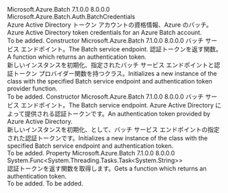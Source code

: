 <Type Name="BatchTokenCredentials" FullName="Microsoft.Azure.Batch.Auth.BatchTokenCredentials">
  <TypeSignature Language="C#" Value="public class BatchTokenCredentials : Microsoft.Azure.Batch.Auth.BatchCredentials" />
  <TypeSignature Language="ILAsm" Value=".class public auto ansi beforefieldinit BatchTokenCredentials extends Microsoft.Azure.Batch.Auth.BatchCredentials" />
  <TypeSignature Language="DocId" Value="T:Microsoft.Azure.Batch.Auth.BatchTokenCredentials" />
  <TypeSignature Language="VB.NET" Value="Public Class BatchTokenCredentials&#xA;Inherits BatchCredentials" />
  <TypeSignature Language="F#" Value="type BatchTokenCredentials = class&#xA;    inherit BatchCredentials" />
  <AssemblyInfo>
    <AssemblyName>Microsoft.Azure.Batch</AssemblyName>
    <AssemblyVersion>7.1.0.0</AssemblyVersion>
    <AssemblyVersion>8.0.0.0</AssemblyVersion>
  </AssemblyInfo>
  <Base>
    <BaseTypeName>Microsoft.Azure.Batch.Auth.BatchCredentials</BaseTypeName>
  </Base>
  <Interfaces />
  <Docs>
    <summary>
            <span data-ttu-id="55f51-101">Azure Active Directory トークン アカウントの資格情報、Azure のバッチ。</span><span class="sxs-lookup"><span data-stu-id="55f51-101">Azure Active Directory token credentials for an Azure Batch account.</span></span>
            </summary>
    <remarks>To be added.</remarks>
  </Docs>
  <Members>
    <Member MemberName=".ctor">
      <MemberSignature Language="C#" Value="public BatchTokenCredentials (string baseUrl, Func&lt;System.Threading.Tasks.Task&lt;string&gt;&gt; tokenProvider);" />
      <MemberSignature Language="ILAsm" Value=".method public hidebysig specialname rtspecialname instance void .ctor(string baseUrl, class System.Func`1&lt;class System.Threading.Tasks.Task`1&lt;string&gt;&gt; tokenProvider) cil managed" />
      <MemberSignature Language="DocId" Value="M:Microsoft.Azure.Batch.Auth.BatchTokenCredentials.#ctor(System.String,System.Func{System.Threading.Tasks.Task{System.String}})" />
      <MemberSignature Language="VB.NET" Value="Public Sub New (baseUrl As String, tokenProvider As Func(Of Task(Of String)))" />
      <MemberSignature Language="F#" Value="new Microsoft.Azure.Batch.Auth.BatchTokenCredentials : string * Func&lt;System.Threading.Tasks.Task&lt;string&gt;&gt; -&gt; Microsoft.Azure.Batch.Auth.BatchTokenCredentials" Usage="new Microsoft.Azure.Batch.Auth.BatchTokenCredentials (baseUrl, tokenProvider)" />
      <MemberType>Constructor</MemberType>
      <AssemblyInfo>
        <AssemblyName>Microsoft.Azure.Batch</AssemblyName>
        <AssemblyVersion>7.1.0.0</AssemblyVersion>
        <AssemblyVersion>8.0.0.0</AssemblyVersion>
      </AssemblyInfo>
      <Parameters>
        <Parameter Name="baseUrl" Type="System.String" />
        <Parameter Name="tokenProvider" Type="System.Func&lt;System.Threading.Tasks.Task&lt;System.String&gt;&gt;" />
      </Parameters>
      <Docs>
        <param name="baseUrl"><span data-ttu-id="55f51-102">バッチ サービス エンドポイント。</span><span class="sxs-lookup"><span data-stu-id="55f51-102">The Batch service endpoint.</span></span></param>
        <param name="tokenProvider"><span data-ttu-id="55f51-103">認証トークンを返す関数。</span><span class="sxs-lookup"><span data-stu-id="55f51-103">A function which returns an authentication token.</span></span></param>
        <summary>
            <span data-ttu-id="55f51-104">新しいインスタンスを初期化、<see cref="T:Microsoft.Azure.Batch.Auth.BatchTokenCredentials" />指定されたバッチ サービス エンドポイントと認証トークン プロバイダー関数を持つクラス。</span><span class="sxs-lookup"><span data-stu-id="55f51-104">Initializes a new instance of the <see cref="T:Microsoft.Azure.Batch.Auth.BatchTokenCredentials" /> class with the specified Batch service endpoint and authentication token provider function.</span></span>
            </summary>
        <remarks>To be added.</remarks>
      </Docs>
    </Member>
    <Member MemberName=".ctor">
      <MemberSignature Language="C#" Value="public BatchTokenCredentials (string baseUrl, string token);" />
      <MemberSignature Language="ILAsm" Value=".method public hidebysig specialname rtspecialname instance void .ctor(string baseUrl, string token) cil managed" />
      <MemberSignature Language="DocId" Value="M:Microsoft.Azure.Batch.Auth.BatchTokenCredentials.#ctor(System.String,System.String)" />
      <MemberSignature Language="VB.NET" Value="Public Sub New (baseUrl As String, token As String)" />
      <MemberSignature Language="F#" Value="new Microsoft.Azure.Batch.Auth.BatchTokenCredentials : string * string -&gt; Microsoft.Azure.Batch.Auth.BatchTokenCredentials" Usage="new Microsoft.Azure.Batch.Auth.BatchTokenCredentials (baseUrl, token)" />
      <MemberType>Constructor</MemberType>
      <AssemblyInfo>
        <AssemblyName>Microsoft.Azure.Batch</AssemblyName>
        <AssemblyVersion>7.1.0.0</AssemblyVersion>
        <AssemblyVersion>8.0.0.0</AssemblyVersion>
      </AssemblyInfo>
      <Parameters>
        <Parameter Name="baseUrl" Type="System.String" />
        <Parameter Name="token" Type="System.String" />
      </Parameters>
      <Docs>
        <param name="baseUrl"><span data-ttu-id="55f51-105">バッチ サービス エンドポイント。</span><span class="sxs-lookup"><span data-stu-id="55f51-105">The Batch service endpoint.</span></span></param>
        <param name="token"><span data-ttu-id="55f51-106">Azure Active Directory によって提供される認証トークンです。</span><span class="sxs-lookup"><span data-stu-id="55f51-106">An authentication token provided by Azure Active Directory.</span></span></param>
        <summary>
            <span data-ttu-id="55f51-107">新しいインスタンスを初期化、<see cref="T:Microsoft.Azure.Batch.Auth.BatchTokenCredentials" />として、バッチ サービス エンドポイントの指定された認証トークンです。</span><span class="sxs-lookup"><span data-stu-id="55f51-107">Initializes a new instance of the <see cref="T:Microsoft.Azure.Batch.Auth.BatchTokenCredentials" /> class with the specified Batch service endpoint and authentication token.</span></span>
            </summary>
        <remarks>To be added.</remarks>
      </Docs>
    </Member>
    <Member MemberName="TokenProvider">
      <MemberSignature Language="C#" Value="public Func&lt;System.Threading.Tasks.Task&lt;string&gt;&gt; TokenProvider { get; }" />
      <MemberSignature Language="ILAsm" Value=".property instance class System.Func`1&lt;class System.Threading.Tasks.Task`1&lt;string&gt;&gt; TokenProvider" />
      <MemberSignature Language="DocId" Value="P:Microsoft.Azure.Batch.Auth.BatchTokenCredentials.TokenProvider" />
      <MemberSignature Language="VB.NET" Value="Public ReadOnly Property TokenProvider As Func(Of Task(Of String))" />
      <MemberSignature Language="F#" Value="member this.TokenProvider : Func&lt;System.Threading.Tasks.Task&lt;string&gt;&gt;" Usage="Microsoft.Azure.Batch.Auth.BatchTokenCredentials.TokenProvider" />
      <MemberType>Property</MemberType>
      <AssemblyInfo>
        <AssemblyName>Microsoft.Azure.Batch</AssemblyName>
        <AssemblyVersion>7.1.0.0</AssemblyVersion>
        <AssemblyVersion>8.0.0.0</AssemblyVersion>
      </AssemblyInfo>
      <ReturnValue>
        <ReturnType>System.Func&lt;System.Threading.Tasks.Task&lt;System.String&gt;&gt;</ReturnType>
      </ReturnValue>
      <Docs>
        <summary>
            <span data-ttu-id="55f51-108">認証トークンを返す関数を取得します。</span><span class="sxs-lookup"><span data-stu-id="55f51-108">Gets a function which returns an authentication token.</span></span>
            </summary>
        <value>To be added.</value>
        <remarks>To be added.</remarks>
      </Docs>
    </Member>
  </Members>
</Type>